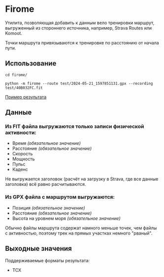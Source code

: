 # Firome

Утилита, позволяющая добавить к данным вело тренировки маршрут, 
выгруженный из стороннего источника, например, Strava Routes или Komoot.

Точки маршрута привязываются к тренировке по расстоянию от начала пути.

## Использование

```shell
cd firome/

python -m firome --route test/2024-05-21_1597851131.gpx --recording test/40B032FC.fit
```

[Пример результата](https://www.strava.com/activities/11471378450)

## Данные

### Из FIT файла выгружаются только записи физической активности: 

- Время _(обязательное значение)_
- Расстояние _(обязательное значение)_
- Скорость
- Мощность
- Пульс
- Каденс

Не выгружается заголовок (расчёт на загрузку в Strava, где все данные заголовка) всё равно расчитываются.

### Из GPX файла с маршрутом выгружаются:

- Позиция _(обязательное значение)_
- Расстояние _(обязательное значение)_
- Высота на уровнем моря _(обязательное значение)_

Обычно файлы маршрута содержат намного меньше точек, чем файлы с активностью, поэтому трек на прямых участках немного "рваный".

## Выходные значения

Поддерживаемые форматы результата:

- TCX
